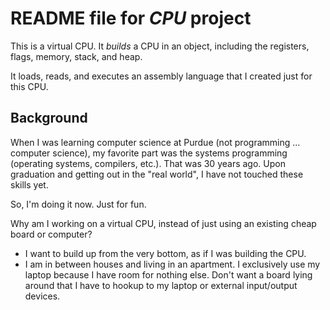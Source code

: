 # README file for *CPU* project

This is a virtual CPU. It *builds* a CPU in an object, including the
registers, flags, memory, stack, and heap.

It loads, reads, and executes an assembly language that I created just
for this CPU.

## Background
When I was learning computer science at Purdue (not programming ...
computer science), my favorite part was the systems programming
(operating systems, compilers, etc.). That was 30 years ago. Upon
graduation and getting out in the "real world", I have not touched these
skills yet.

So, I'm doing it now. Just for fun.

Why am I working on a virtual CPU, instead of just using an existing
cheap board or computer?
* I want to build up from the very bottom, as if I was building the
CPU.
* I am in between houses and living in an apartment. I exclusively use
my laptop because I have room for nothing else. Don't want a board lying
around that I have to hookup to my laptop or external input/output
devices.
